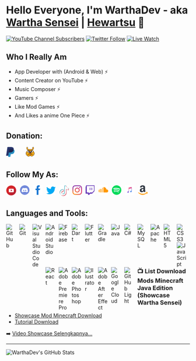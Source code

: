 # Hello Everyone, I'm WarthaDev - aka [Wartha Sensei][youtube] | [Hewartsu][spotify] 👋 

[![YouTube Channel Subscribers](https://img.shields.io/youtube/channel/subscribers/UCl-9254m-uLrnmWXyd2RxoQ?color=success&label=Subscribers%20Wartha%20Sensei&logo=YouTube&logoColor=red&style=for-the-badge)][YouTube]
[![Twitter Follow](https://img.shields.io/twitter/follow/banu485?color=success&label=Follow%20Hewartsu&logo=Twitter&style=for-the-badge)][twitter]
[![Live Watch](https://img.shields.io/github/watchers/WarthaDev/WarthaSensei?color=blue&label=%20Wartha%20Dev%20%7C%20%20Wartha%20Sensei&logo=GitHub&logoColor=white&style=for-the-badge)][watch]

## Who I Really Am
- App Developer with (Android & Web) ⚡
- Content Creator on YouTube ⚡
- Music Composer ⚡
- Gamers ⚡
- Like Mod Games ⚡
- And Likes a anime One Piece ⚡

## Donation:
[<img align="left" alt="Paypal" width="23px" src="./icons/paypal.svg" style="padding-right:30px;" />][paypal]
[<img align="left" alt="Saweria" width="26px" src="./icons/download.png" style="padding-right:30px;" />][saweria]

<br />
<br />

## Follow My As:
[<img align="left" alt="Youtube" width="28px" src="./icons/youtubeplay.svg" style="padding-right:10px;" />][youtube]
[<img align="left" alt="Discord" width="26px" src="./icons/discord.svg" style="padding-right:10px;" />][discord]
[<img align="left" alt="Facebook" width="26px" src="./icons/facebook.svg" style="padding-right:10px;" />][facebook]
[<img align="left" alt="Twitter" width="26px" src="./icons/twitter.svg" style="padding-right:10px;" />][twitter]
[<img align="left" alt="Tiktok" width="26px" src="./icons/tiktok.svg" style="padding-right:10px;" />][tiktok]
[<img align="left" alt="Instagram" width="26px" src="./icons/instagram.svg" style="padding-right:10px;" />][instagram]
[<img align="left" alt="Twitch" width="26px" src="./icons/twitch.svg" style="padding-right:10px;" />][twitch]
[<img align="left" alt="ShoundCloud" width="26px" src="./icons/soundcloud.svg" style="padding-right:10px;" />][soundcloud]
[<img align="left" alt="Spotify" width="26px" src="./icons/spotify.svg" style="padding-right:10px;" />][spotify]
[<img align="left" alt="Itunes" width="26px" src="./icons/itunes.svg" style="padding-right:10px;" />][apple]
[<img align="left" alt="Amazon" width="26px" src="./icons/amazon.svg" style="padding-right:10px;" />][amazon]

<br />
<br />

## Languages and Tools:
[<img align="left" alt="GitHub" width="26px" src="https://cdn.jsdelivr.net/gh/devicons/devicon/icons/github/github-original.svg" style="padding-right:10px;" />][youtube]
[<img align="left" alt="Git" width="26px" src="https://cdn.jsdelivr.net/gh/devicons/devicon/icons/git/git-original.svg" style="padding-right:10px;" />][youtube]
[<img align="left" alt="Visual Studio Code" width="26px" src="https://cdn.jsdelivr.net/gh/devicons/devicon/icons/vscode/vscode-original.svg" style="padding-right:10px;" />][youtube]
[<img align="left" alt="Android Studio" width="26px" src="https://cdn.jsdelivr.net/gh/devicons/devicon/icons/androidstudio/androidstudio-original.svg" style="padding-right:10px;" />][youtube]
[<img align="left" alt="Firebase" width="26px" src="https://cdn.jsdelivr.net/gh/devicons/devicon/icons/firebase/firebase-plain.svg" style="padding-right:10px;" />][youtube]
[<img align="left" alt="Dart" width="26px" src="https://cdn.jsdelivr.net/gh/devicons/devicon/icons/dart/dart-original.svg" style="padding-right:10px;" />][youtube]
[<img align="left" alt="Flutter" width="26px" src="https://cdn.jsdelivr.net/gh/devicons/devicon/icons/flutter/flutter-original.svg" style="padding-right:10px;" />][youtube]
[<img align="left" alt="Gradle" width="26px" src="https://cdn.jsdelivr.net/gh/devicons/devicon/icons/gradle/gradle-plain.svg" style="padding-right:10px;" />][youtube]
[<img align="left" alt="Java" width="26px" src="https://cdn.jsdelivr.net/gh/devicons/devicon/icons/java/java-original.svg" style="padding-right:10px;" />][youtube]
[<img align="left" alt="C#" width="26px" src="https://cdn.jsdelivr.net/gh/devicons/devicon/icons/csharp/csharp-original.svg"  style="padding-right:10px;" />][youtube]
[<img align="left" alt="MySQL" width="26px" src="https://cdn.jsdelivr.net/gh/devicons/devicon/icons/mysql/mysql-original.svg" style="padding-right:10px;" />][youtube]
[<img align="left" alt="Apache" width="26px" src="https://cdn.jsdelivr.net/gh/devicons/devicon/icons/apache/apache-original-wordmark.svg" style="padding-right:10px;" />][youtube]
[<img align="left" alt="HTML5" width="26px" src="https://cdn.jsdelivr.net/gh/devicons/devicon/icons/html5/html5-original.svg" style="padding-right:10px;" />][youtube]
[<img align="left" alt="CSS3" width="26px" src="https://cdn.jsdelivr.net/gh/devicons/devicon/icons/css3/css3-original.svg" style="padding-right:10px;" />][youtube]
[<img align="left" alt="JavaScript" width="26px" src="https://cdn.jsdelivr.net/gh/devicons/devicon/icons/javascript/javascript-original.svg" style="padding-right:10px;" />][youtube]
[<img align="left" alt="React" width="26px" src="https://cdn.jsdelivr.net/gh/devicons/devicon/icons/react/react-original.svg" style="padding-right:10px;" />][youtube]
[<img align="left" alt="Adobe Premiere  Pro" width="26px" src="https://cdn.jsdelivr.net/gh/devicons/devicon/icons/premierepro/premierepro-plain.svg" style="padding-right:10px;" />][youtube]
[<img align="left" alt="Adobe Photoshop" width="26px" src="https://cdn.jsdelivr.net/gh/devicons/devicon/icons/photoshop/photoshop-plain.svg" style="padding-right:10px;" />][youtube]
[<img align="left" alt="Illustrator" width="26px" src="https://cdn.jsdelivr.net/gh/devicons/devicon/icons/illustrator/illustrator-plain.svg" style="padding-right:10px;" />][youtube]
[<img align="left" alt="Adobe After Effect" width="26px" src="https://cdn.jsdelivr.net/gh/devicons/devicon/icons/aftereffects/aftereffects-plain.svg" style="padding-right:10px;" />][youtube]
[<img align="left" alt="Google Cloud" width="26px" src="https://cdn.jsdelivr.net/gh/devicons/devicon/icons/googlecloud/googlecloud-original.svg" style="padding-right:10px;" />][youtube]
[<img align="left" alt="GitHub Light" width="26px" src="https://user-images.githubusercontent.com/3369400/139447912-e0f43f33-6d9f-45f8-be46-2df5bbc91289.png" style="padding-right:10px;" />][youtube]

<br />
<br />
<br />
<br />

---

### 📺 List Download Mods Minecraft Java  Edition (Showcase Wartha Sensei)

<!-- YOUTUBE:START -->
- [Showcase Mod Minecraft Download](https://github.com/WarthaDev/WarthaSensei)
- [Tutorial Download](https://www.youtube.com/watch?v=1ktrrwasouc)
<!-- YOUTUBE:END -->

➡️ [Video Showcase Selengkapnya...](https://www.youtube.com/watch?v=GZ6pV6drdYo&list=PLzcvJwHyJlCfFWjeJ6TDTGqfQccRkHtC7)

---

<img align="left" alt="WarthaDev's GitHub Stats" src="https://github-readme-stats.vercel.app/api?username=WarthaDev&show_icons=true&hide_border=false&title_color=ff652f&icon_color=FFE400&bg_color=09131B&text_color=ffffff&border_color=0c1a25" />

<br />

[youtube]: https://youtube.com/c/warthasensei
[discord]: https://discord.gg/sRMcaJtJdY
[facebook]: https://facebook.com/hewartsu28
[twitter]: https://twitter.com/banu485
[tiktok]: https://tiktok.com/@hewartsu?lang=id-ID&is_from_webapp=1&sender_device=mobile&sender_web_id=7175635868638758401
[instagram]: https://instagram.com/hewartsu
[twitch]: https://www.twitch.tv/hewartsu
[soundcloud]: https://soundcloud.com/hewartsu
[spotify]: http://spoti.fi/3wCgFAJ
[apple]: http://apple.co/3DeI1Oq
[amazon]: http://amzn.to/3tIGbCA
[paypal]: https://paypal.me/hewartsu?country.x=ID&locale.x=id_ID
[saweria]: https://saweria.co/Warth
[watch]: https://github.com/WarthaDev/WarthaSensei

